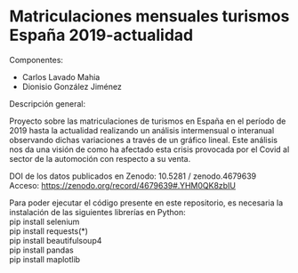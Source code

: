 # Matriculaciones mensuales turismos España 2019-actualidad

Componentes: 

- Carlos Lavado Mahia
- Dionisio González Jiménez

Descripción general:

Proyecto sobre las matriculaciones de turismos en España en el período de 2019 hasta la actualidad realizando un análisis intermensual o interanual
observando dichas variaciones a través de un gráfico lineal. Este análisis nos da una visión de como ha afectado esta crisis provocada por el Covid 
al sector de la automoción con respecto a su venta.

DOI de los datos publicados en Zenodo: 10.5281 / zenodo.4679639 <br />
Acceso: https://zenodo.org/record/4679639#.YHM0QK8zbIU <br />

Para poder ejecutar el código presente en este repositorio, es necesaria la instalación de las siguientes librerías en Python: <br />
pip install selenium <br />
pip install requests(*) <br />
pip install beautifulsoup4 <br />
pip install pandas <br />
pip install maplotlib <br />


